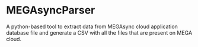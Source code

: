 # MEGAsyncParser
A python-based tool to extract data from MEGAsync cloud application database file and generate a CSV with all the files that are present on MEGA cloud.
